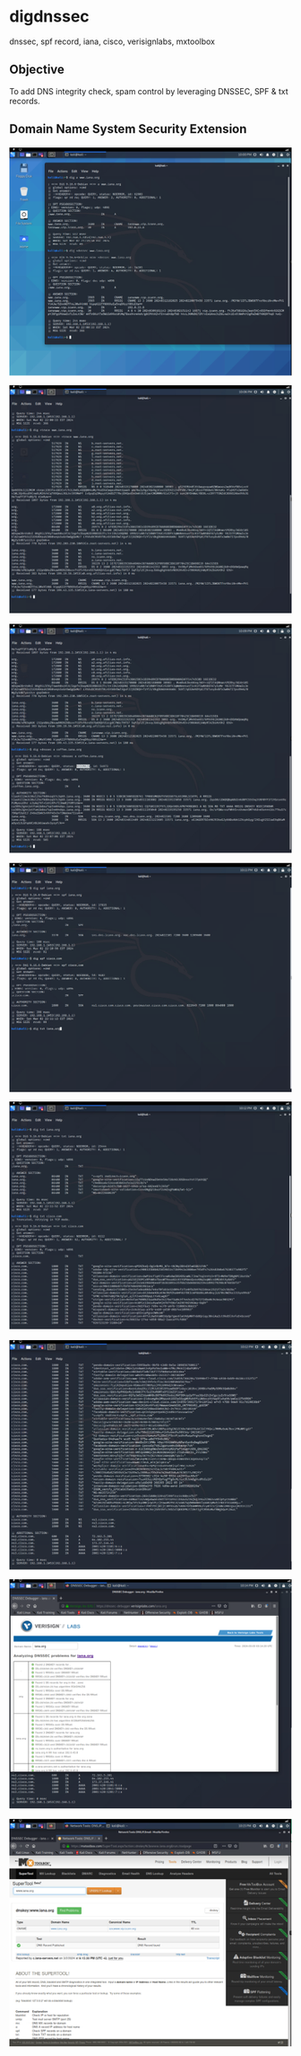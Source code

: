 # digdnssec
dnssec, spf record, iana, cisco, verisignlabs, mxtoolbox

## Objective
To add DNS integrity check, spam control by leveraging DNSSEC, SPF & txt records.

## Domain Name System Security Extension


![digdnssec001.png](./media/digdnssec001.png)

![digdnssec002.png](./media/digdnssec002.png)

![digdnssec003.png](./media/digdnssec003.png)

![digdnssec004.png](./media/digdnssec004.png)

![digdnssec005.png](./media/digdnssec005.png)

![digdnssec006.png](./media/digdnssec006.png)

![digdnssec007.png](./media/digdnssec007.png)

![digdnssec008.png](./media/digdnssec008.png)


